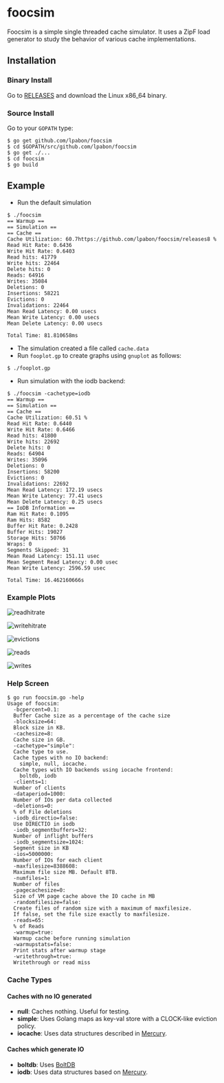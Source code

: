 # foocsim

Foocsim is a simple single threaded cache simulator.  It uses a ZipF load generator to study the behavior of various cache implementations.

## Installation

### Binary Install
Go to [RELEASES][] and download the Linux x86_64 binary.

### Source Install

Go to your `GOPATH` type:

```
$ go get github.com/lpabon/foocsim
$ cd $GOPATH/src/github.com/lpabon/foocsim
$ go get ./...
$ cd foocsim
$ go build
```

## Example

* Run the default simulation

```
$ ./foocsim
== Warmup ==
== Simulation ==
== Cache ==
Cache Utilization: 60.7https://github.com/lpabon/foocsim/releases8 %
Read Hit Rate: 0.6436
Write Hit Rate: 0.6403
Read hits: 41779
Write hits: 22464
Delete hits: 0
Reads: 64916
Writes: 35084
Deletions: 0
Insertions: 58221
Evictions: 0
Invalidations: 22464
Mean Read Latency: 0.00 usecs
Mean Write Latency: 0.00 usecs
Mean Delete Latency: 0.00 usecs

Total Time: 81.810658ms
```

* The simulation created a file called `cache.data`
* Run `fooplot.gp` to create graphs using `gnuplot` as follows:

```
$ ./fooplot.gp
```

* Run simulation with the iodb backend:

```
$ ./foocsim -cachetype=iodb
== Warmup ==
== Simulation ==
== Cache ==
Cache Utilization: 60.51 %
Read Hit Rate: 0.6440
Write Hit Rate: 0.6466
Read hits: 41800
Write hits: 22692
Delete hits: 0
Reads: 64904
Writes: 35096
Deletions: 0
Insertions: 58200
Evictions: 0
Invalidations: 22692
Mean Read Latency: 172.19 usecs
Mean Write Latency: 77.41 usecs
Mean Delete Latency: 0.25 usecs
== IoDB Information ==
Ram Hit Rate: 0.1095
Ram Hits: 8582
Buffer Hit Rate: 0.2428
Buffer Hits: 19027
Storage Hits: 50766
Wraps: 0
Segments Skipped: 31
Mean Read Latency: 151.11 usec
Mean Segment Read Latency: 0.00 usec
Mean Write Latency: 2596.59 usec

Total Time: 16.462160666s
```

### Example Plots

![readhitrate](images/cache_readhitrate.png)

![writehitrate](images/cache_writehitrate.png)

![evictions](images/cache_evictions.png)

![reads](images/cache_reads.png)

![writes](images/cache_writes.png)

### Help Screen

```
$ go run foocsim.go -help
Usage of foocsim:
  -bcpercent=0.1:
  Buffer Cache size as a percentage of the cache size
  -blocksize=64:
  Block size in KB.
  -cachesize=8:
  Cache size in GB.
  -cachetype="simple":
  Cache type to use.
  Cache types with no IO backend:
    simple, null, iocache.
  Cache types with IO backends using iocache frontend:
    boltdb, iodb
  -clients=1:
  Number of clients
  -dataperiod=1000:
  Number of IOs per data collected
  -deletions=0:
  % of File deletions
  -iodb_directio=false:
  Use DIRECTIO in iodb
  -iodb_segmentbuffers=32:
  Number of inflight buffers
  -iodb_segmentsize=1024:
  Segment size in KB
  -ios=5000000:
  Number of IOs for each client
  -maxfilesize=8388608:
  Maximum file size MB. Default 8TB.
  -numfiles=1:
  Number of files
  -pagecachesize=0:
  Size of VM page cache above the IO cache in MB
  -randomfilesize=false:
  Create files of random size with a maximum of maxfilesize.
  If false, set the file size exactly to maxfilesize.
  -reads=65:
  % of Reads
  -warmup=true:
  Warmup cache before running simulation
  -warmupstats=false:
  Print stats after warmup stage
  -writethrough=true:
  Writethrough or read miss
```

### Cache Types

#### Caches with no IO generated

* **null**: Caches nothing.  Useful for testing.
* **simple**: Uses Golang maps as key-val store with a CLOCK-like eviction policy.
* **iocache**: Uses data structures described in [Mercury][].

#### Caches which generate IO

* **boltdb**:  Uses [BoltDB][]
* **iodb**: Uses data structures based on [Mercury][].

[Mercury]: http://storageconference.us/2012/Papers/04.Flash.1.Mercury.pdf
[BoltDB]: https://github.com/boltdb/bolt
[RELEASES]: https://github.com/lpabon/foocsim/releases
